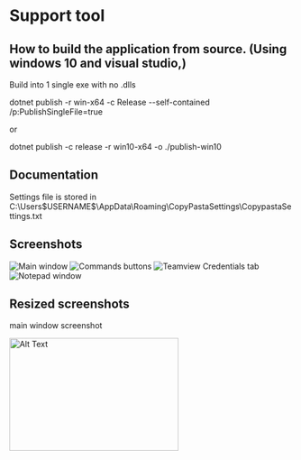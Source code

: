 # Support tool



## How to build the application from source. (Using windows 10 and visual studio,)
Build into 1 single exe with no .dlls

 dotnet publish -r win-x64 -c Release --self-contained /p:PublishSingleFile=true

 or 
 
  dotnet publish -c release -r win10-x64 -o ./publish-win10



## Documentation 
 Settings file is stored in C:\Users\$USERNAME$\AppData\Roaming\CopyPastaSettings\CopypastaSettings.txt


## Screenshots

![Main window](https://github.com/user-attachments/assets/88799a1b-c8de-47e6-9be9-06b3dc661bc3)
![Commands buttons](https://github.com/user-attachments/assets/707c27b4-6232-4a1d-9eac-300fd89a85e5)
![Teamview Credentials tab](https://github.com/user-attachments/assets/b493f850-a6dd-4141-92d5-c1dd85ce502f)
![Notepad window](https://github.com/user-attachments/assets/53ceba9c-fe0c-41c3-8b35-7486bb06fed2)


## Resized screenshots 
main window screenshot

<img src="https://github.com/user-attachments/assets/88799a1b-c8de-47e6-9be9-06b3dc661bc3" alt="Alt Text" width="300" height="200">
